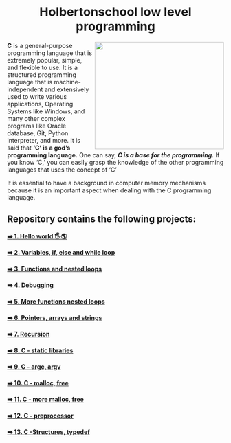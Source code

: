 <h1 align="center"><b>Holbertonschool low level programming</b></h1>
<img align="right" width="300" height="250" src="https://www.educative.io/v2api/editorpage/5298573028622336/image/6450568544387072">

**C** is a general-purpose programming language that is extremely popular, simple, and flexible to use. It is a structured programming language that is machine-independent and extensively used to write various applications, Operating Systems like Windows, and many other complex programs like Oracle database, Git, Python interpreter, and more.
It is said that **‘C’ is a god’s programming language.** One can say, ***C is a base for the programming.*** If you know ‘C,’ you can easily grasp the knowledge of the other programming languages that uses the concept of ‘C’

It is essential to have a background in computer memory mechanisms because it is an important aspect when dealing with the C programming language.
## Repository contains the following projects:

**[:arrow_right: 1. Hello world :raised_hand_with_fingers_splayed::earth_americas:	](https://github.com/tizihoxha/holbertonschool-low_level_programming/blob/main/hello_world/README.md)**
 
**[:arrow_right: 2. Variables, **if**, **else** and **while** loop](https://github.com/tizihoxha/holbertonschool-low_level_programming/blob/main/variables_if_else_while/README.md)**

**[:arrow_right: 3. Functions and nested loops](https://github.com/tizihoxha/holbertonschool-low_level_programming/blob/main/functions_nested_loops/README.md)**

**[:arrow_right: 4. Debugging](https://github.com/tizihoxha/holbertonschool-low_level_programming/blob/main/debugging/README.md)**

**[:arrow_right: 5. More functions nested loops](https://github.com/tizihoxha/holbertonschool-low_level_programming/tree/main/more_functions_nested_loops#readme)**

**[:arrow_right: 6. Pointers, arrays and strings](https://github.com/tizihoxha/holbertonschool-low_level_programming/blob/main/pointers_arrays_strings/README.md#pointers-arrays-and-strings)**

**[:arrow_right: 7. Recursion](https://github.com/tizihoxha/holbertonschool-low_level_programming/blob/main/recursion/README.md)**

**[:arrow_right: 8. C - static libraries](https://github.com/tizihoxha/holbertonschool-low_level_programming/blob/main/static_libraries/README.md)**

**[:arrow_right: 9. C - argc, argv](https://github.com/tizihoxha/holbertonschool-low_level_programming/edit/main/argc_argv/README.md)**

**[:arrow_right: 10. C - malloc, free](https://github.com/tizihoxha/holbertonschool-low_level_programming/tree/main/malloc_free#readme)**

**[:arrow_right: 11. C - more malloc, free](https://github.com/tizihoxha/holbertonschool-low_level_programming/tree/main/more_malloc_free#readme)**

**[:arrow_right: 12. C - preprocessor](https://github.com/tizihoxha/holbertonschool-low_level_programming/blob/main/preprocessor/README.md)**

**[:arrow_right: 13. C -Structures, typedef](https://github.com/tizihoxha/holbertonschool-low_level_programming/blob/main/structures_typedef/README.md)**
